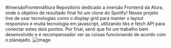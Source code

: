 #ImersãoFrontendAlura
Repositório dedicado a imersão Frontend da Alura, onde o objetivo de resultado final foi um clone do Spotify! Nesse projeto tive de usar tecnologias como o display grid para manter o layout responsivo e muita tecnologia em javascript, utilizando libs e fetch API para conectar estes dois pontos. Por final, senti que foi um trabalho bem desenvolvido e é recompensador ver as coisas funcionando de acordo com o planejado.
![image](https://github.com/fabioDev21/ImersaoFrontendAlura/assets/111830665/da4ac89b-4d85-407a-b536-52e3394a83a7)

